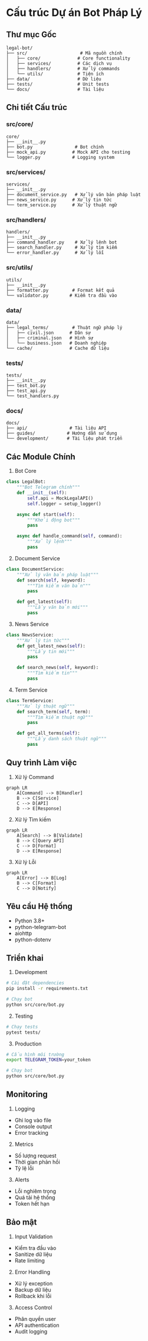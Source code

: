 # Cấu trúc Dự án Bot Pháp Lý

## Thư mục Gốc
```
legal-bot/
├── src/                    # Mã nguồn chính
│   ├── core/              # Core functionality
│   ├── services/          # Các dịch vụ
│   ├── handlers/          # Xử lý commands
│   └── utils/             # Tiện ích
├── data/                  # Dữ liệu
├── tests/                 # Unit tests
└── docs/                  # Tài liệu
```

## Chi tiết Cấu trúc

### src/core/
```
core/
├── __init__.py
├── bot.py                # Bot chính
├── mock_api.py          # Mock API cho testing
└── logger.py            # Logging system
```

### src/services/
```
services/
├── __init__.py
├── document_service.py   # Xử lý văn bản pháp luật
├── news_service.py      # Xử lý tin tức
└── term_service.py      # Xử lý thuật ngữ
```

### src/handlers/
```
handlers/
├── __init__.py
├── command_handler.py    # Xử lý lệnh bot
├── search_handler.py     # Xử lý tìm kiếm
└── error_handler.py      # Xử lý lỗi
```

### src/utils/
```
utils/
├── __init__.py
├── formatter.py         # Format kết quả
└── validator.py        # Kiểm tra đầu vào
```

### data/
```
data/
├── legal_terms/         # Thuật ngữ pháp lý
│   ├── civil.json      # Dân sự
│   ├── criminal.json   # Hình sự
│   └── business.json   # Doanh nghiệp
└── cache/              # Cache dữ liệu
```

### tests/
```
tests/
├── __init__.py
├── test_bot.py
├── test_api.py
└── test_handlers.py
```

### docs/
```
docs/
├── api/                # Tài liệu API
├── guides/            # Hướng dẫn sử dụng
└── development/       # Tài liệu phát triển
```

## Các Module Chính

1. Bot Core
```python
class LegalBot:
    """Bot Telegram chính"""
    def __init__(self):
        self.api = MockLegalAPI()
        self.logger = setup_logger()

    async def start(self):
        """Khởi động bot"""
        pass

    async def handle_command(self, command):
        """Xử lý lệnh"""
        pass
```

2. Document Service
```python
class DocumentService:
    """Xử lý văn bản pháp luật"""
    def search(self, keyword):
        """Tìm kiếm văn bản"""
        pass

    def get_latest(self):
        """Lấy văn bản mới"""
        pass
```

3. News Service
```python
class NewsService:
    """Xử lý tin tức"""
    def get_latest_news(self):
        """Lấy tin mới"""
        pass

    def search_news(self, keyword):
        """Tìm kiếm tin"""
        pass
```

4. Term Service
```python
class TermService:
    """Xử lý thuật ngữ"""
    def search_term(self, term):
        """Tìm kiếm thuật ngữ"""
        pass

    def get_all_terms(self):
        """Lấy danh sách thuật ngữ"""
        pass
```

## Quy trình Làm việc

1. Xử lý Command
```mermaid
graph LR
    A[Command] --> B[Handler]
    B --> C[Service]
    C --> D[API]
    D --> E[Response]
```

2. Xử lý Tìm kiếm
```mermaid
graph LR
    A[Search] --> B[Validate]
    B --> C[Query API]
    C --> D[Format]
    D --> E[Response]
```

3. Xử lý Lỗi
```mermaid
graph LR
    A[Error] --> B[Log]
    B --> C[Format]
    C --> D[Notify]
```

## Yêu cầu Hệ thống

- Python 3.8+
- python-telegram-bot
- aiohttp
- python-dotenv

## Triển khai

1. Development
```bash
# Cài đặt dependencies
pip install -r requirements.txt

# Chạy bot
python src/core/bot.py
```

2. Testing
```bash
# Chạy tests
pytest tests/
```

3. Production
```bash
# Cấu hình môi trường
export TELEGRAM_TOKEN=your_token

# Chạy bot
python src/core/bot.py
```

## Monitoring

1. Logging
- Ghi log vào file
- Console output
- Error tracking

2. Metrics
- Số lượng request
- Thời gian phản hồi
- Tỷ lệ lỗi

3. Alerts
- Lỗi nghiêm trọng
- Quá tải hệ thống
- Token hết hạn

## Bảo mật

1. Input Validation
- Kiểm tra đầu vào
- Sanitize dữ liệu
- Rate limiting

2. Error Handling
- Xử lý exception
- Backup dữ liệu
- Rollback khi lỗi

3. Access Control
- Phân quyền user
- API authentication
- Audit logging
